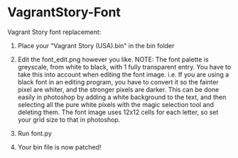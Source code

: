 # VagrantStory-Font

Vagrant Story font replacement:

1. Place your "Vagrant Story (USA).bin" in the bin folder
2. Edit the font_edit.png however you like.
	NOTE:
	The font palette is greyscale, from white to black, with 1 fully transparent entry.
	You have to take this into account when editing the font image.
		i.e. If you are using a black font in an editing program, you have to convert it
		so the fainter pixel are whiter, and the stronger pixels are darker.
		This can be done easily in photoshop by adding a white background to the text,
		and then selecting all the pure white pixels with the magic selection tool and
		deleting them.
	The font image uses 12x12 cells for each letter, so set your grid size to that in photoshop.

4. Run font.py
5. Your bin file is now patched!
